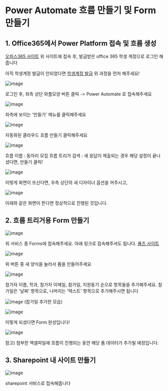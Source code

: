 # Power Automate 흐름 만들기 및 Form 만들기
## 1. Office365에서 Power Platform 접속 및 흐름 생성

[오피스365 사이트](https://www.office.com)
위 사이트에 접속 후, 발급받은 office 365 학생 계정으로 로그인 해줍니다

아직 학생계정 발급이 안되었다면
[학생계정 발급](/M365.md)
위 과정을 먼저 해주세요!


![image](https://github.com/SangYoupLee/PowerPlatform/assets/125184499/6047f537-47a7-42f5-8b4b-56004d69ee21)

로그인 후, 좌측 상단 와플모양 버튼 클릭 -> Power Automate 로 접속해주세요

![image](https://github.com/SangYoupLee/PowerPlatform/assets/125184499/ff58840f-5bc3-458a-a969-d9d472ae3406)

좌측에 보이는 '만들기' 메뉴를 클릭해주세요

![image](https://github.com/SangYoupLee/PowerPlatform/assets/125184499/e187f063-025f-4bda-b4ba-098388f093b6)

자동화된 클라우드 흐름 만들기 클릭해주세요

![image](https://github.com/SangYoupLee/PowerPlatform/assets/125184499/d2554471-b5a5-417b-9032-c0c320e88f0b)

흐름 이름 : 동아리 모집
흐름 트리거 검색 : 새 응답이 제출되는 경우
해당 설정이 끝나셨다면, 만들기 클릭!

![image](https://github.com/SangYoupLee/PowerPlatform/assets/125184499/5585a718-0bfd-4309-bac5-d1fb204dde00)

이렇게 화면이 뜨신다면, 우측 상단의 새 디자이너 옵션을 꺼주시고,

![image](https://github.com/SangYoupLee/PowerPlatform/assets/125184499/b7535216-118d-4e1c-8e30-e744e94cfebe)

아래와 같은 화면이 뜬다면 정상적으로 진행된 것입니다.

## 2. 흐름 트리거용 Form 만들기

![image](https://github.com/SangYoupLee/PowerPlatform/assets/125184499/1985d970-c42c-45de-ace6-029010dba7a4)

위 서비스 중 Forms에 접속해주세요. 아래 링크로 접속해주셔도 됩니다.
[폼즈 사이트](https://forms.office.com/)

![image](https://github.com/SangYoupLee/PowerPlatform/assets/125184499/d6b495b6-31c8-4db0-b028-bb2de4ef93c3)

위 버튼 중 새 양식을 눌러서 폼을 만들어주세요

![image](https://github.com/SangYoupLee/PowerPlatform/assets/125184499/c4c1ffb7-43bf-42e1-a101-3343840ea5e1)

참가자 이름, 학과, 참가자 이메일, 참가일, 지원동기 순으로
항목들을 추가해주세요. 참가일은 '날짜' 항목으로, 나머지는 '텍스트' 항목으로 추가해주시면 됩니다

![image](https://github.com/SangYoupLee/PowerPlatform/assets/125184499/a99ee8fc-8cad-49df-9408-0b7ed0de1d3d)
(참가일 추가한 모습)

![image](https://github.com/SangYoupLee/PowerPlatform/assets/125184499/aae1c336-7807-4c19-9b91-011b193be853)

이렇게 되셨다면 Form 완성입니다!

![image](https://github.com/SangYoupLee/PowerPlatform/assets/125184499/16f347e3-226d-48ec-8116-d1552fd7c182)

참고) 첨부한 엑셀파일에 흐름이 진행되는 동안 해당 폼 데이터가 추가될 예정입니다.

## 3. Sharepoint 내 사이트 만들기

![image](https://github.com/SangYoupLee/PowerPlatform/assets/125184499/03e80b1b-22f4-4cbd-936f-ac18f8c39f42)

sharepoint 서비스로 접속해줍니다
